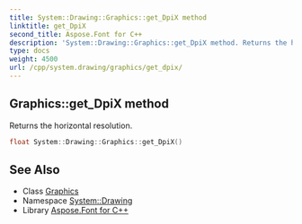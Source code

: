 ```yaml
---
title: System::Drawing::Graphics::get_DpiX method
linktitle: get_DpiX
second_title: Aspose.Font for C++
description: 'System::Drawing::Graphics::get_DpiX method. Returns the horizontal resolution in C++.'
type: docs
weight: 4500
url: /cpp/system.drawing/graphics/get_dpix/
---
```

## Graphics::get_DpiX method


Returns the horizontal resolution.

```cpp
float System::Drawing::Graphics::get_DpiX()
```

## See Also

* Class [Graphics](../)
* Namespace [System::Drawing](../../)
* Library [Aspose.Font for C++](../../../)
